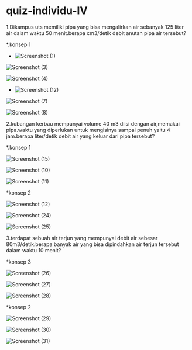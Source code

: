# quiz-individu-IV

1.Dikampus uts memiliki pipa yang bisa mengalirkan air sebanyak 125 liter air dalam waktu 50 menit.berapa cm3/detik debit anutan pipa air tersebut?

*.konsep 1

- ![Screenshot (1)](https://user-images.githubusercontent.com/93031988/139586122-fcd17cf8-a035-4bdb-bcf8-e774b04e808d.png)

![Screenshot (3)](https://user-images.githubusercontent.com/93031988/139586183-084d0260-df20-42be-acb5-7f6cd2e3b598.png)

![Screenshot (4)](https://user-images.githubusercontent.com/93031988/139586209-6b4f888d-3b0a-4ec7-9b98-1e118a09f1fc.png)

- ![Screenshot (12)](https://user-images.githubusercontent.com/93031988/139586451-46c782c0-ea6e-48f6-a2db-61c7d9d899bd.png)

![Screenshot (7)](https://user-images.githubusercontent.com/93031988/139586537-0b7634d2-676f-4223-aeb0-427352369125.png)

![Screenshot (8)](https://user-images.githubusercontent.com/93031988/139586731-d4772e9e-39c5-4821-ad71-844e4af82efc.png)

2.kubangan kerbau mempunyai volume 40 m3 diisi dengan air,memakai pipa.waktu yang diperlukan untuk mengisinya sampai penuh yaitu 4 jam.berapa liter/detik debit air yang keluar dari pipa tersebut?

*.konsep 1

![Screenshot (15)](https://user-images.githubusercontent.com/93031988/139587041-93e7bb0b-9b9b-4cb6-bd6e-070d17f65f6c.png)

![Screenshot (10)](https://user-images.githubusercontent.com/93031988/139587155-001dfd2c-abfd-447f-a5a2-480ba1b10391.png)

![Screenshot (11)](https://user-images.githubusercontent.com/93031988/139587206-642eabfa-7532-4a1c-ac9a-e7f37ce3c033.png)

*konsep 2

![Screenshot (12)](https://user-images.githubusercontent.com/93031988/139587311-dd6991f1-a3ad-46d1-8ce6-8c0f18745b60.png)

![Screenshot (24)](https://user-images.githubusercontent.com/93031988/139587426-fced5805-9b30-4c50-a4a4-f681ace9104d.png)

![Screenshot (25)](https://user-images.githubusercontent.com/93031988/139587517-3c7ea6af-cc27-4b9e-b837-8ab5a510df70.png)

3.terdapat sebuah air terjun yang mempunyai debit air sebesar 80m3/detik.berapa banyak air yang bisa dipindahkan air terjun tersebut dalam waktu 10 menit?

*konsep 3

![Screenshot (26)](https://user-images.githubusercontent.com/93031988/139587700-3dca68ce-bb91-4694-aeca-9327fad4eb60.png)

![Screenshot (27)](https://user-images.githubusercontent.com/93031988/139587855-487a9082-42e9-4c06-96d5-f659cbdd4bd4.png)

![Screenshot (28)](https://user-images.githubusercontent.com/93031988/139587906-28cee9cb-49ba-400a-a75b-1015fb273494.png)

*konsep 2

![Screenshot (29)](https://user-images.githubusercontent.com/93031988/139587927-05cb5f04-eacf-4da6-aafe-3d4f5e8024b9.png)

![Screenshot (30)](https://user-images.githubusercontent.com/93031988/139587941-b1cb5820-d17d-42b8-9e0b-cc3b3aa473c2.png)

![Screenshot (31)](https://user-images.githubusercontent.com/93031988/139587960-5b2aaf71-5d25-44b4-b51e-d2f68bee21d8.png)






















